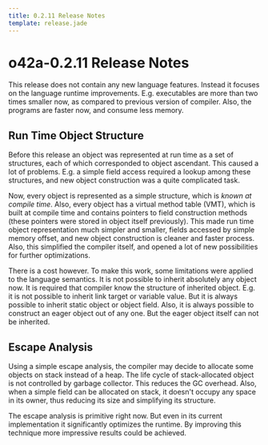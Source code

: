 ```yaml
---
title: 0.2.11 Release Notes
template: release.jade
---
```


o42a-0.2.11 Release Notes
=========================

This release does not contain any new language features. Instead it focuses
on the language runtime improvements. E.g. executables are more than two times
smaller now, as compared to previous version of compiler.
Also, the programs are faster now, and consume less memory.


Run Time Object Structure
-------------------------

Before this release an object was represented at run time as a set of
structures, each of which corresponded to object ascendant. This caused a lot of
problems. E.g. a simple field access required a lookup among these structures,
and new object construction was a quite complicated task.

Now, every object is represented as a simple structure, which is _known at
compile time_. Also, every object has a virtual method table (VMT), which
is built at compile time and contains pointers to field construction methods
(these pointers were stored in object itself previously). This made run
time object representation much simpler and smaller, fields accessed by simple
memory offset, and new object construction is cleaner and faster process.
Also, this simplified the compiler itself, and opened a lot of new possibilities
for further optimizations.

There is a cost however. To make this work, some limitations were applied to the
language semantics. It is not possible to inherit absolutely any object now.
It is required that compiler know the structure of inherited object.
E.g. it is not possible to inherit link target or variable value. But it is
always possible to inherit static object or object field. Also, it is always
possible to construct an eager object out of any one. But the eager object
itself can not be inherited.


Escape Analysis
---------------

Using a simple escape analysis, the compiler may decide to allocate some objects
on stack instead of a heap. The life cycle of stack-allocated object is not
controlled by garbage collector. This reduces the GC overhead. Also, when
a simple field can be allocated on stack, it doesn't occupy any space in its
owner, thus reducing its size and simplifying its structure.

The escape analysis is primitive right now. But even in its current
implementation it significantly optimizes the runtime. By improving this
technique more impressive results could be achieved.
